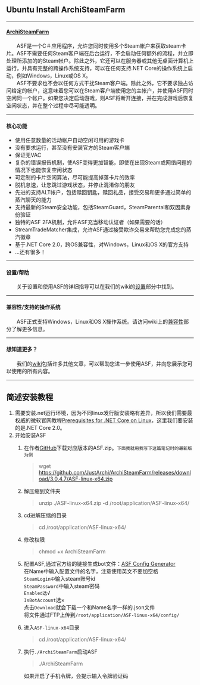 ## Ubuntu Install ArchiSteamFarm

---

#### [ArchiSteamFarm](https://github.com/JustArchi/ArchiSteamFarm/)

&emsp;&emsp;ASF是一个C＃应用程序，允许您同时使用多个Steam帐户来获取steam卡片。ASF不需要任何Steam客户端在后台运行，不会启动任何额外的流程，并立即处理所添加的的Steam帐户。除此之外，它还可以在服务器或其他无桌面计算机上运行，​​并具有完整的跨操作系统支持，可以在任何支持.NET Core的操作系统上启动，例如Windows，Linux或OS X。<br>
&emsp;&emsp;ASF不要求也不会以任何方式干扰Steam客户端。除此之外，它不要求独占访问给定的帐户，这意味着您可以在Steam客户端使用您的主帐户，并使用ASF同时空闲同一个帐户。如果您决定启动游戏，则ASF将断开连接，并在完成游戏后恢复空闲状态，并在整个过程中尽可能透明。

---

#### 核心功能
* 使用任意数量的活动帐户自动空闲可用的游戏卡
* 没有要求运行，甚至没有安装官方的Steam客户端
* 保证无VAC
* 复杂的错误报告机制，使ASF变得更加智能，即使在出现Steam或网络问题的情况下也能恢复空闲状态
* 可定制的卡片空闲算法，尽可能提高掉落卡片的效率
* 脱机怠速，让您跳过游戏状态，并停止混淆你的朋友
* 先进的支持ALT帐户，包括赎回钥匙，赎回礼品，接受交易和更多通过简单的蒸汽聊天的能力
* 支持最新的Steam安全功能，包括SteamGuard，SteamParental和双因素身份验证
* 独特的ASF 2FA机制，允许ASF充当移动认证者（如果需要的话）
* StreamTradeMatcher集成，允许ASF通过接受欺诈交易来帮助您完成您的蒸汽徽章
* 基于.NET Core 2.0，跨OS兼容性，对Windows，Linux和OS X的官方支持
* ...还有很多！

---

#### 设置/帮助
&emsp;&emsp;关于设置和使用ASF的详细指导可以在我们的wiki的[设置](https://github.com/JustArchi/ArchiSteamFarm/wiki/Setting-up)部分中找到。

---

#### 兼容性/支持的操作系统
&emsp;&emsp;ASF正式支持Windows，Linux和OS X操作系统。请访问wiki上的[兼容性](https://github.com/JustArchi/ArchiSteamFarm/wiki/Compatibility)部分了解更多信息。

---

#### 想知道更多？
&emsp;&emsp;我们的[wiki](https://github.com/JustArchi/ArchiSteamFarm/wiki)包括许多其他文章，可以帮助您进一步使用ASF，并向您展示您可以使用的所有内容。

---

## 简述安装教程

1. 需要安装.net运行环境，因为不同linux发行版安装略有差异，所以我们需要最权威的微软官网教程[Prerequisites for .NET Core on Linux](https://dotnet.microsoft.com/download)，这里我们要安装的是.NET Core 2.0。
2. 开始安装ASF
   1. 在作者[GitHub](https://github.com/JustArchi/ArchiSteamFarm/releases)下载对应版本的ASF.zip。`下面我就用我写下这篇笔记时的最新版为例`
      > wget https://github.com/JustArchi/ArchiSteamFarm/releases/download/3.0.4.7/ASF-linux-x64.zip
   2. 解压缩到文件夹
      > unzip ./ASF-linux-x64.zip -d /root/application/ASF-linux-x64/
   3. cd进解压缩的目录
      > cd /root/application/ASF-linux-x64/
   4. 修改权限
      > chmod +x ArchiSteamFarm
   5. 配置ASF,通过官方给的链接生成bot文件：[ASF Config Generator](https://justarchi.github.io/ArchiSteamFarm/#/bot)<br>
   在Name中输入配置文件的名字，注意使用英文不要加空格<br>
   `SteamLogin中`输入steam账号id<br>
   `SteamPassword`中输入steam密码<br>
   `Enabled选`√<br>
   `IsBotAccount`选×<br>
   点击`Download`就会下载一个和Name名字一样的.json文件<br>
   将文件通过FTP上传到`/root/application/ASF-linux-x64/config/`<br>
   6. 进入`ASF-linux-x64`目录
      > cd /root/application/ASF-linux-x64/
   7. 执行`./ArchiSteamFarm`启动ASF
      > ./ArchiSteamFarm
      
      如果开启了手机令牌，会提示输入令牌验证码
